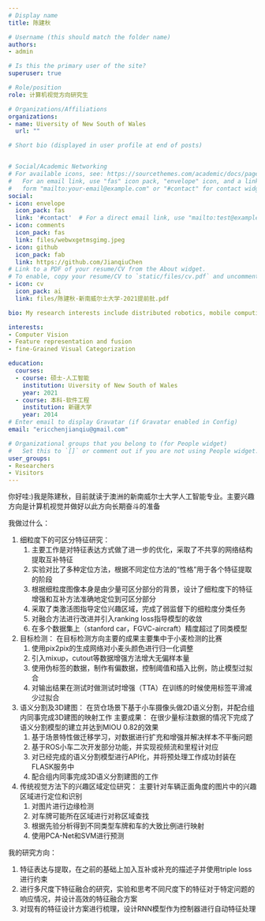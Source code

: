 ```yaml
---
# Display name
title: 陈建秋

# Username (this should match the folder name)
authors:
- admin

# Is this the primary user of the site?
superuser: true

# Role/position
role: 计算机视觉方向研究生

# Organizations/Affiliations
organizations:
- name: Uiversity of New South of Wales
  url: ""

# Short bio (displayed in user profile at end of posts)


# Social/Academic Networking
# For available icons, see: https://sourcethemes.com/academic/docs/page-builder/#icons
#   For an email link, use "fas" icon pack, "envelope" icon, and a link in the
#   form "mailto:your-email@example.com" or "#contact" for contact widget.
social:
- icon: envelope
  icon_pack: fas
  link: '#contact'  # For a direct email link, use "mailto:test@example.org".
- icon: comments
  icon_pack: fas
  link: files/webwxgetmsgimg.jpeg
- icon: github
  icon_pack: fab
  link: https://github.com/JianqiuChen
# Link to a PDF of your resume/CV from the About widget.
# To enable, copy your resume/CV to `static/files/cv.pdf` and uncomment the lines below.
- icon: cv
  icon_pack: ai
  link: files/陈建秋-新南威尔士大学-2021提前批.pdf

bio: My research interests include distributed robotics, mobile computing and programmable matter.

interests:
- Computer Vision
- Feature representation and fusion
- fine-Grained Visual Categorization

education:
  courses:
  - course: 硕士-人工智能 
    institution: Uiversity of New South of Wales
    year: 2021
  - course: 本科-软件工程
    institution: 新疆大学
    year: 2014
# Enter email to display Gravatar (if Gravatar enabled in Config)
email: "ericchenjianqiu@gmail.com"

# Organizational groups that you belong to (for People widget)
#   Set this to `[]` or comment out if you are not using People widget.
user_groups:
- Researchers
- Visitors
---
```


你好哇:)我是陈建秋，目前就读于澳洲的新南威尔士大学人工智能专业。主要兴趣方向是计算机视觉并做好以此方向长期奋斗的准备

我做过什么：
  1. 细粒度下的可区分特征研究：
      1. 主要工作是对特征表达方式做了进一步的优化，采取了不共享的网络结构提取互补特征
      2. 实验对比了多种定位方法，根据不同定位方法的“性格”用于各个特征提取的阶段
      3. 根据细粒度图像本身是由少量可区分部分的背景，设计了细粒度下的特征增强和互补方法准确地定位到可区分部分
      4. 采取了类激活图指导定位兴趣区域，完成了弱监督下的细粒度分类任务
      5. 对融合方法进行改进并引入ranking loss指导模型的收敛
      6. 在多个数据集上（stanford car，FGVC-aircraft）精度超过了同类模型
  2. 目标检测：
      在目标检测方向主要的成果主要集中于小麦检测的比赛
     1. 使用pix2pix的生成网络对小麦头颜色进行归一化调整
     2. 引入mixup，cutout等数据增强方法增大无偏样本量
     3. 使用伪标签的数据，制作有偏数据，控制阈值和插入比例，防止模型过拟合
     4. 对输出结果在测试时做测试时增强（TTA）在训练的时候使用标签平滑减少过拟合
  3. 语义分割及3D建图：
     在货仓场景下基于小车摄像头做2D语义分割，并配合组内同事完成3D建图的映射工作
     主要成果：
     在很少量标注数据的情况下完成了语义分割模型的建立并达到MIOU 0.82的效果
     1. 基于场景特性做迁移学习，对数据进行扩充和增强并解决样本不平衡问题
     2. 基于ROS小车二次开发部分功能，并实现视频流和里程计对应
     3. 对已经完成的语义分割模型进行API化，并将预处理工作成功封装在FLASK服务中
     4. 配合组内同事完成3D语义分割建图的工作
  4. 传统视觉方法下的兴趣区域定位研究：
     主要针对车辆正面角度的图片中的兴趣区域进行定位和识别
     1. 对图片进行边缘检测
     2. 对车牌可能所在区域进行对称区域查找
     3. 根据先验分析得到不同类型车牌和车的大致比例进行映射
     4. 使用PCA-Net和SVM进行预测
     
 我的研究方向：
   1. 特征表达与提取，在之前的基础上加入互补或补充的描述子并使用triple loss进行约束
   2. 进行多尺度下特征融合的研究，实验和思考不同尺度下的特征对于特定问题的响应情况，并设计高效的特征融合方案
   3. 对现有的特征设计方案进行梳理，设计RNN模型作为控制器进行自动特征处理
   
  
     
     
